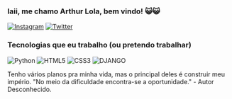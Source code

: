 ### Iaii, me chamo Arthur Lola, bem vindo! 😺😺
[![Instagram](https://img.shields.io/badge/Instagram-E4405F?style=for-the-badge&logo=instagram&logoColor=white)](https://www.instagram.com/artthurolivera/)
[![Twitter](https://img.shields.io/badge/Twitter-1DA1F2?style=for-the-badge&logo=twitter&logoColor=white)](https://twitter.com/lolagol_9)

### Tecnologias que eu trabalho (ou pretendo trabalhar)
![Python](https://img.shields.io/badge/Python-3776AB?style=for-the-badge&logo=python&logoColor=white)
![HTML5](https://img.shields.io/badge/HTML5-E34F26?style=for-the-badge&logo=html5&logoColor=white)
![CSS3](https://img.shields.io/badge/CSS3-1572B6?style=for-the-badge&logo=css3&logoColor=white)
![DJANGO](https://img.shields.io/badge/Django-092E20?style=for-the-badge&logo=django&logoColor=white)

Tenho vários planos pra minha vida, mas o principal deles é construir meu império.
"No meio da dificuldade encontra-se a oportunidade." - Autor Desconhecido.




